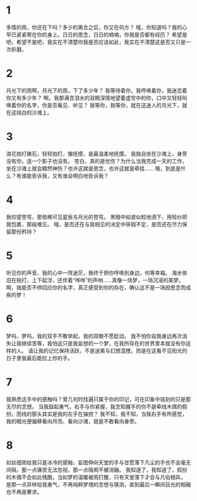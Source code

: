 # 1
多情的雨，你还在下吗？多少的离合之后，你又在何方？
哦，你知道吗？我的心早已紧紧寄在你的身上。日日的思念，日日的喃喃，你我是否都有经历？
希望是吧，希望不是吧，我实在不清楚你我是否应该如此，我实在不清楚这是否又只是一次折磨。

# 2
月光下的雨啊，月光下的雨，下了多少年？
我等待着你，我呼唤着你，我迷恋着你又有多少年？
啊，我那满含泪水的双眼深情地望着虚空中的你，口中又轻轻叫唤着你的名字，你是否看见、听见？
我等你，我等你，就在这迷人的月光下，就在这纯白的沙滩上。

# 3
浪花拍打礁石，轻轻拍打，像抚摸，是最温柔地抚摸。
我独自坐在沙滩上，身旁没有你，连一个影子也没有。
苍白，真的是忧伤？为什么当我完成一天的工作，坐在沙滩上就会黯然神伤？也许这就是思念，也许这就是牵挂……
哦，到底是什么？有谁能告诉我，又有谁会明白地告诉我？

# 4
我仰望苍穹，那依稀可见星辰与月光的苍穹。
黑暗中如波似粒地洒下，用轻纱把我包裹，那般难忘。
哦，是否还在与我相见的决定中徘徊不定，是否还在尽力保留那份矜持？

# 5
听见你的声音，我的心中一阵迷茫，我终于把你呼唤到身边，何等幸福。
海水依旧在拍打，上下起浮，还伴着“哗哗”的声响……真像一场梦，一场沉浸的美梦。
啊，我能否不停回应你的名字，真正感受到你的存在，确认这不是一场因思念而成疾的梦！

# 6
梦吗，梦吗，我的双手不敢举起，我的双眼不愿眨动。
我不怕你自我身边再次消失让我继续苦等，我怕这只是我妄想的一个梦，在我所存在的世界里本就没有你这样的人。
请让我的记忆保持活跃，不是迷离与幻想混搅，而是在这看不见阳光的日子里我最后能拉上你的手。

# 7
我熟悉这手中的感触吗？曾几何时找遍只属于你的印记，可在印象中铭刻的只是那无尽的念想。
当我鼓起勇气，右手与你紧握，我怎知握手的你不是牵线木偶的假扮，而线的那头其实是我的左手在操控？
我不知，我不知，当我右手有所感觉，我的眼光便偏移看向月亮、看向沙滩，就是不敢看向身旁。

# 8
如丝细雨给我只是冰冷的感触，妄图伸向天堂的手与甘愿落下凡尘的手也不会毫无间隔，那一点痛苦无法忽视，那一点隔阂不被消融。
我知道了，我知道了，假扮的木偶不会如此残酷，当如梦的温暖被雨打醒，只有天堂落下才会与凡俗相异。
是那一点异样给我勇气，不再纯粹梦境的念想与猜测，直到最后一瞬间目光的相融也不再是奢求。

